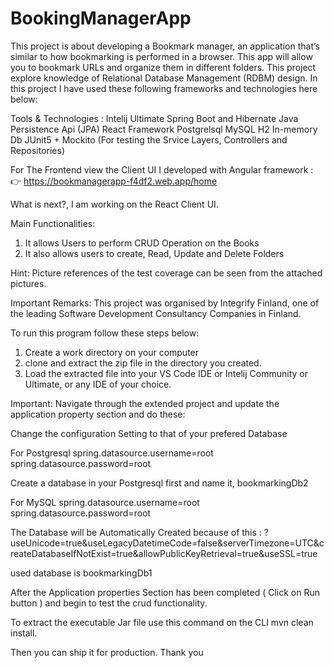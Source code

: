 # BookingManagerApp

This project is about developing a Bookmark manager, an application that’s similar to how bookmarking is performed in a browser. This app will allow you to bookmark URLs and organize them in different folders.
This project explore knowledge of Relational Database Management (RDBM) design. In this project I have used these following frameworks and technologies here below:

Tools & Technologies :
Intelij Ultimate
Spring Boot and Hibernate
Java Persistence Api (JPA)
React Framework
Postgrelsql
MySQL
H2 In-memory Db
JUnit5 + Mockito (For testing the Srvice Layers, Controllers and Repositories)

For The Frontend view the Client UI I developed with Angular framework :
👉 https://bookmanagerapp-f4df2.web.app/home

What is next?, I am working on the React Client UI. 

Main Functionalities: 
1. It allows Users to perform CRUD Operation on the Books
2. It also allows users to create, Read, Update and Delete Folders

Hint: Picture references of the test coverage can be seen from the attached pictures.

Important Remarks: This project was organised by Integrify Finland, one of the leading Software Development Consultancy Companies in Finland.

To run this program follow these steps below:
1. Create a work directory on your computer
2. clone and extract the zip file in the directory you created.
3. Load the extracted file into your VS Code IDE or Intelij Community or Ultimate, or any IDE of your choice.

Important: Navigate through the extended project and update the application property section and do these:

Change the configuration Setting to that of your prefered Database

For Postgresql
spring.datasource.username=root
spring.datasource.password=root

Create a database in your Postgresql first and name it, bookmarkingDb2

For MySQL
spring.datasource.username=root
spring.datasource.password=root

The Database will be Automatically Created because of this :
?useUnicode=true&useLegacyDatetimeCode=false&serverTimezone\=UTC&createDatabaseIfNotExist=true&allowPublicKeyRetrieval=true&useSSL=true

used database is bookmarkingDb1

After the Application properties Section has been completed ( Click on Run button ) and begin to test the crud functionality.

To extract the executable Jar file use this command on the CLI 
mvn clean install. 

Then you can ship it for production. Thank you 



